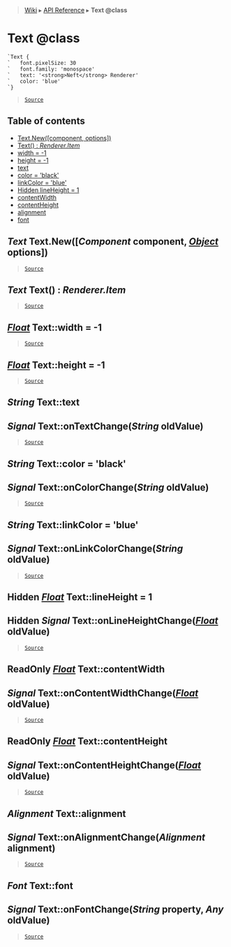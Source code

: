 > [Wiki](Home) ▸ [API Reference](API-Reference) ▸ **Text @class**

Text @class
===========

```nml
`Text {
`   font.pixelSize: 30
`   font.family: 'monospace'
`   text: '<strong>Neft</strong> Renderer'
`   color: 'blue'
`}
```

> [`Source`](/Neft-io/neft/tree/master/src/renderer/types/basics/item/types/text.litcoffee#text-class)

## Table of contents
  * [Text.New([component, options])](#text-textnewcomponent-component-object-options)
  * [Text() : *Renderer.Item*](#text-text--rendereritem)
  * [width = -1](#float-textwidth--1)
  * [height = -1](#float-textheight--1)
  * [text](#string-texttext)
  * [color = 'black'](#string-textcolor--black)
  * [linkColor = 'blue'](#string-textlinkcolor--blue)
  * [Hidden lineHeight = 1](#hidden-float-textlineheight--1)
  * [contentWidth](#readonly-float-textcontentwidth)
  * [contentHeight](#readonly-float-textcontentheight)
  * [alignment](#alignment-textalignment)
  * [font](#font-textfont)

*Text* Text.New([*Component* component, [*Object*](/Neft-io/neft/wiki/Utils-API.md#boolean-isobjectany-value) options])
----------------------------------------------------------

> [`Source`](/Neft-io/neft/tree/master/src/renderer/types/basics/item/types/text.litcoffee#text-textnewcomponent-component-object-options)

*Text* Text() : *Renderer.Item*
-------------------------------

> [`Source`](/Neft-io/neft/tree/master/src/renderer/types/basics/item/types/text.litcoffee#text-text--rendereritem)

[*Float*](/Neft-io/neft/wiki/Utils-API.md#boolean-isfloatany-value) Text::width = -1
------------------------

> [`Source`](/Neft-io/neft/tree/master/src/renderer/types/basics/item/types/text.litcoffee#float-textwidth--1)

[*Float*](/Neft-io/neft/wiki/Utils-API.md#boolean-isfloatany-value) Text::height = -1
-------------------------

> [`Source`](/Neft-io/neft/tree/master/src/renderer/types/basics/item/types/text.litcoffee#float-textheight--1)

*String* Text::text
-------------------
## *Signal* Text::onTextChange(*String* oldValue)

> [`Source`](/Neft-io/neft/tree/master/src/renderer/types/basics/item/types/text.litcoffee#string-texttext-signal-textontextchangestring-oldvalue)

*String* Text::color = 'black'
------------------------------
## *Signal* Text::onColorChange(*String* oldValue)

> [`Source`](/Neft-io/neft/tree/master/src/renderer/types/basics/item/types/text.litcoffee#string-textcolor--black-signal-textoncolorchangestring-oldvalue)

*String* Text::linkColor = 'blue'
---------------------------------
## *Signal* Text::onLinkColorChange(*String* oldValue)

> [`Source`](/Neft-io/neft/tree/master/src/renderer/types/basics/item/types/text.litcoffee#string-textlinkcolor--blue-signal-textonlinkcolorchangestring-oldvalue)

Hidden [*Float*](/Neft-io/neft/wiki/Utils-API.md#boolean-isfloatany-value) Text::lineHeight = 1
-----------------------------------
## Hidden *Signal* Text::onLineHeightChange([*Float*](/Neft-io/neft/wiki/Utils-API.md#boolean-isfloatany-value) oldValue)

> [`Source`](/Neft-io/neft/tree/master/src/renderer/types/basics/item/types/text.litcoffee#hidden-float-textlineheight--1-hidden-signal-textonlineheightchangefloat-oldvalue)

ReadOnly [*Float*](/Neft-io/neft/wiki/Utils-API.md#boolean-isfloatany-value) Text::contentWidth
-----------------------------------
## *Signal* Text::onContentWidthChange([*Float*](/Neft-io/neft/wiki/Utils-API.md#boolean-isfloatany-value) oldValue)

> [`Source`](/Neft-io/neft/tree/master/src/renderer/types/basics/item/types/text.litcoffee#readonly-float-textcontentwidth-signal-textoncontentwidthchangefloat-oldvalue)

ReadOnly [*Float*](/Neft-io/neft/wiki/Utils-API.md#boolean-isfloatany-value) Text::contentHeight
------------------------------------
## *Signal* Text::onContentHeightChange([*Float*](/Neft-io/neft/wiki/Utils-API.md#boolean-isfloatany-value) oldValue)

> [`Source`](/Neft-io/neft/tree/master/src/renderer/types/basics/item/types/text.litcoffee#readonly-float-textcontentheight-signal-textoncontentheightchangefloat-oldvalue)

*Alignment* Text::alignment
---------------------------
## *Signal* Text::onAlignmentChange(*Alignment* alignment)

> [`Source`](/Neft-io/neft/tree/master/src/renderer/types/basics/item/types/text.litcoffee#alignment-textalignment-signal-textonalignmentchangealignment-alignment)

*Font* Text::font
-----------------
## *Signal* Text::onFontChange(*String* property, *Any* oldValue)

> [`Source`](/Neft-io/neft/tree/master/src/renderer/types/basics/item/types/text.litcoffee#font-textfont-signal-textonfontchangestring-property-any-oldvalue)

